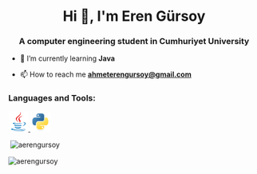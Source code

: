 <h1 align="center">Hi 👋, I'm Eren Gürsoy</h1>
<h3 align="center">A computer engineering student in Cumhuriyet University</h3>

- 🌱 I’m currently learning **Java**

- 📫 How to reach me **ahmeterengursoy@gmail.com**


<h3 align="left">Languages and Tools:</h3>
<p align="left"> <a href="https://www.java.com" target="_blank" rel="noreferrer"> <img src="https://raw.githubusercontent.com/devicons/devicon/master/icons/java/java-original.svg" alt="java" width="40" height="40"/> </a> <a href="https://www.python.org" target="_blank" rel="noreferrer"> <img src="https://raw.githubusercontent.com/devicons/devicon/master/icons/python/python-original.svg" alt="python" width="40" height="40"/> </a> </p>

<p>&nbsp;<img align="center" src="https://github-readme-stats.vercel.app/api?username=aerengursoy&show_icons=true&locale=en" alt="aerengursoy" /></p>

<p><img align="center" src="https://github-readme-streak-stats.herokuapp.com/?user=aerengursoy&" alt="aerengursoy" /></p>
